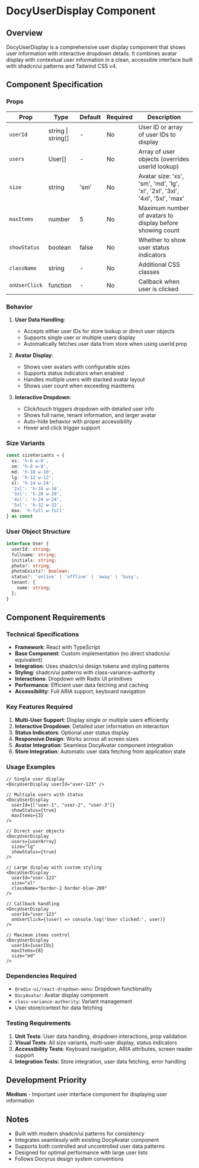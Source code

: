 # DocyUserDisplay Component

## Overview
DocyUserDisplay is a comprehensive user display component that shows user information with interactive dropdown details. It combines avatar display with contextual user information in a clean, accessible interface built with shadcn/ui patterns and Tailwind CSS v4.

## Component Specification

### Props
| Prop | Type | Default | Required | Description |
|------|------|---------|----------|-------------|
| `userId` | string \| string[] | - | No | User ID or array of user IDs to display |
| `users` | User[] | - | No | Array of user objects (overrides userId lookup) |
| `size` | string | 'sm' | No | Avatar size: 'xs', 'sm', 'md', 'lg', 'xl', '2xl', '3xl', '4xl', '5xl', 'max' |
| `maxItems` | number | 5 | No | Maximum number of avatars to display before showing count |
| `showStatus` | boolean | false | No | Whether to show user status indicators |
| `className` | string | - | No | Additional CSS classes |
| `onUserClick` | function | - | No | Callback when user is clicked |

### Behavior
1. **User Data Handling**:
   - Accepts either user IDs for store lookup or direct user objects
   - Supports single user or multiple users display
   - Automatically fetches user data from store when using userId prop

2. **Avatar Display**:
   - Shows user avatars with configurable sizes
   - Supports status indicators when enabled
   - Handles multiple users with stacked avatar layout
   - Shows user count when exceeding maxItems

3. **Interactive Dropdown**:
   - Click/touch triggers dropdown with detailed user info
   - Shows full name, tenant information, and larger avatar
   - Auto-hide behavior with proper accessibility
   - Hover and click trigger support

### Size Variants
```typescript
const sizeVariants = {
  xs: 'h-6 w-6',
  sm: 'h-8 w-8',
  md: 'h-10 w-10',
  lg: 'h-12 w-12',
  xl: 'h-14 w-14',
  '2xl': 'h-16 w-16',
  '3xl': 'h-20 w-20',
  '4xl': 'h-24 w-24',
  '5xl': 'h-32 w-32',
  max: 'h-full w-full'
} as const
```

### User Object Structure
```typescript
interface User {
  userId: string;
  fullname: string;
  initials: string;
  photo?: string;
  photoExists?: boolean;
  status?: 'online' | 'offline' | 'away' | 'busy';
  tenant: {
    name: string;
  };
}
```

## Component Requirements

### Technical Specifications
- **Framework**: React with TypeScript
- **Base Component**: Custom implementation (no direct shadcn/ui equivalent)
- **Integration**: Uses shadcn/ui design tokens and styling patterns
- **Styling**: shadcn/ui patterns with class-variance-authority
- **Interactions**: Dropdown with Radix UI primitives
- **Performance**: Efficient user data fetching and caching
- **Accessibility**: Full ARIA support, keyboard navigation

### Key Features Required
1. **Multi-User Support**: Display single or multiple users efficiently
2. **Interactive Dropdown**: Detailed user information on interaction
3. **Status Indicators**: Optional user status display
4. **Responsive Design**: Works across all screen sizes
5. **Avatar Integration**: Seamless DocyAvatar component integration
6. **Store Integration**: Automatic user data fetching from application state

### Usage Examples
```tsx
// Single user display
<DocyUserDisplay userId="user-123" />

// Multiple users with status
<DocyUserDisplay 
  userId={["user-1", "user-2", "user-3"]} 
  showStatus={true}
  maxItems={3}
/>

// Direct user objects
<DocyUserDisplay 
  users={userArray}
  size="lg"
  showStatus={true}
/>

// Large display with custom styling
<DocyUserDisplay
  userId="user-123"
  size="xl"
  className="border-2 border-blue-200"
/>

// Callback handling
<DocyUserDisplay
  userId="user-123"
  onUserClick={(user) => console.log('User clicked:', user)}
/>

// Maximum items control
<DocyUserDisplay
  userId={userIds}
  maxItems={8}
  size="md"
/>
```

### Dependencies Required
- `@radix-ui/react-dropdown-menu`: Dropdown functionality
- `DocyAvatar`: Avatar display component
- `class-variance-authority`: Variant management
- User store/context for data fetching

### Testing Requirements
1. **Unit Tests**: User data handling, dropdown interactions, prop validation
2. **Visual Tests**: All size variants, multi-user display, status indicators
3. **Accessibility Tests**: Keyboard navigation, ARIA attributes, screen reader support
4. **Integration Tests**: Store integration, user data fetching, error handling

## Development Priority
**Medium** - Important user interface component for displaying user information

## Notes
- Built with modern shadcn/ui patterns for consistency
- Integrates seamlessly with existing DocyAvatar component
- Supports both controlled and uncontrolled user data patterns
- Designed for optimal performance with large user lists
- Follows Docyrus design system conventions